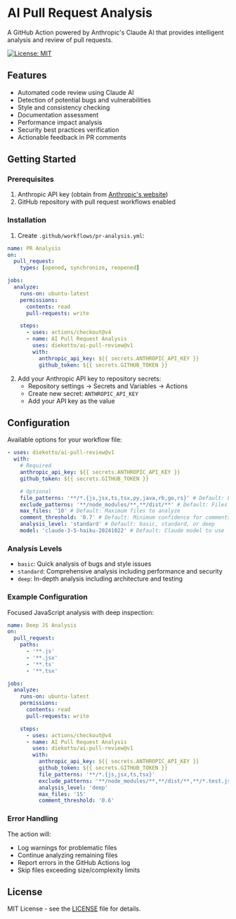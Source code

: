 # AI Pull Request Analysis

A GitHub Action powered by Anthropic's Claude AI that provides intelligent analysis and review of pull requests.

[![License: MIT](https://img.shields.io/badge/License-MIT-yellow.svg)](https://opensource.org/licenses/MIT)

## Features

- Automated code review using Claude AI
- Detection of potential bugs and vulnerabilities
- Style and consistency checking
- Documentation assessment
- Performance impact analysis
- Security best practices verification
- Actionable feedback in PR comments

## Getting Started

### Prerequisites

1. Anthropic API key (obtain from [Anthropic's website](https://anthropic.com))
2. GitHub repository with pull request workflows enabled

### Installation

1. Create `.github/workflows/pr-analysis.yml`:

```yaml
name: PR Analysis
on:
  pull_request:
    types: [opened, synchronize, reopened]

jobs:
  analyze:
    runs-on: ubuntu-latest
    permissions:
      contents: read
      pull-requests: write

    steps:
      - uses: actions/checkout@v4
      - name: AI Pull Request Analysis
        uses: diekotto/ai-pull-review@v1
        with:
          anthropic_api_key: ${{ secrets.ANTHROPIC_API_KEY }}
          github_token: ${{ secrets.GITHUB_TOKEN }}
```

2. Add your Anthropic API key to repository secrets:
   - Repository settings → Secrets and Variables → Actions
   - Create new secret: `ANTHROPIC_API_KEY`
   - Add your API key as the value

## Configuration

Available options for your workflow file:

```yaml
- uses: diekotto/ai-pull-review@v1
  with:
    # Required
    anthropic_api_key: ${{ secrets.ANTHROPIC_API_KEY }}
    github_token: ${{ secrets.GITHUB_TOKEN }}

    # Optional
    file_patterns: '**/*.{js,jsx,ts,tsx,py,java,rb,go,rs}' # Default: Files to analyze
    exclude_patterns: '**/node_modules/**,**/dist/**' # Default: Files to exclude
    max_files: '10' # Default: Maximum files to analyze
    comment_threshold: '0.7' # Default: Minimum confidence for comments
    analysis_level: 'standard' # Default: basic, standard, or deep
    model: 'claude-3-5-haiku-20241022' # Default: Claude model to use
```

### Analysis Levels

- `basic`: Quick analysis of bugs and style issues
- `standard`: Comprehensive analysis including performance and security
- `deep`: In-depth analysis including architecture and testing

### Example Configuration

Focused JavaScript analysis with deep inspection:

```yaml
name: Deep JS Analysis
on:
  pull_request:
    paths:
      - '**.js'
      - '**.jsx'
      - '**.ts'
      - '**.tsx'

jobs:
  analyze:
    runs-on: ubuntu-latest
    permissions:
      contents: read
      pull-requests: write

    steps:
      - uses: actions/checkout@v4
      - name: AI Pull Request Analysis
        uses: diekotto/ai-pull-review@v1
        with:
          anthropic_api_key: ${{ secrets.ANTHROPIC_API_KEY }}
          github_token: ${{ secrets.GITHUB_TOKEN }}
          file_patterns: '**/*.{js,jsx,ts,tsx}'
          exclude_patterns: '**/node_modules/**,**/dist/**,**/*.test.js'
          analysis_level: 'deep'
          max_files: '15'
          comment_threshold: '0.6'
```

### Error Handling

The action will:

- Log warnings for problematic files
- Continue analyzing remaining files
- Report errors in the GitHub Actions log
- Skip files exceeding size/complexity limits

## License

MIT License - see the [LICENSE](LICENSE) file for details.
